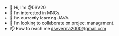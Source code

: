 - 👋 Hi, I’m @DSV20
- 👀 I’m interested in MNCs.
- 🌱 I’m currently learning JAVA.
- 💞️ I’m looking to collaborate on project management.
- 📫 How to reach me dsvverma2000@gmail.com

<!---
DSV20/DSV20 is a ✨ special ✨ repository because its `README.md` (this file) appears on your GitHub profile.
You can click the Preview link to take a look at your changes.
--->
